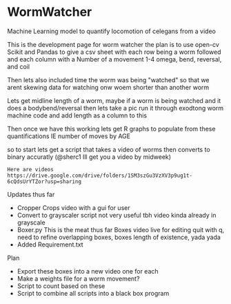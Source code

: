 # WormWatcher
Machine Learning model to quantify locomotion of celegans from a video 


This is the development page for worm watcher the plan is to use open-cv Scikit and Pandas to give a csv sheet with each row being a worm followed and each column with a Number of a movement 1-4 omega, bend, reversal, and coil 

Then lets also included time the worm was being "watched" so that we arent skewing data for  watching onw woem shorter than another worm 


Lets get midline length of a worm, maybe if a worm is being watched and it does a bodybend/reversal then lets take a pic 
run it through exodtong worm machine code and add length as a column to this 

Then once we have this working lets get R graphs to populate from these quantifications IE number of moves by AGE


so to start lets get a script that takes a video of worms then converts to binary accuratly (@sherc1 Ill get you a video by midweek)


    Here are videos https://drive.google.com/drive/folders/1SM3szGu3VzXV3p9ug1t-6cQdsUrYTZor?usp=sharing




Updates thus far 
* Cropper Crops video with a gui for user 
* Convert to grayscaler script not very useful tbh video kinda already in grayscale
* Boxer.py This is the meat thus far Boxes video live for editing quit with q, need to refine overlapping boxes, boxes length of existence, yada yada
* Added Requirement.txt 

Plan 
* Export these boxes into a new video one for each
* Make a weights file for a worm movement?
* Script to count based on these
* Script to combine all scripts into a black box program
